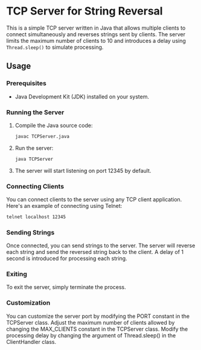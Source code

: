 # TCP Server for String Reversal

This is a simple TCP server written in Java that allows multiple clients to connect simultaneously and reverses strings sent by clients. The server limits the maximum number of clients to 10 and introduces a delay using `Thread.sleep()` to simulate processing.

## Usage

### Prerequisites

- Java Development Kit (JDK) installed on your system.

### Running the Server

1. Compile the Java source code:

    ```bash
    javac TCPServer.java
    ```

2. Run the server:

    ```bash
    java TCPServer
    ```

3. The server will start listening on port 12345 by default.

### Connecting Clients

You can connect clients to the server using any TCP client application. Here's an example of connecting using Telnet:

```bash
telnet localhost 12345
```
### Sending Strings

Once connected, you can send strings to the server. The server will reverse each string and send the reversed string back to the client. A delay of 1 second is introduced for processing each string.

### Exiting

To exit the server, simply terminate the process.

### Customization

You can customize the server port by modifying the PORT constant in the TCPServer class.
Adjust the maximum number of clients allowed by changing the MAX_CLIENTS constant in the TCPServer class.
Modify the processing delay by changing the argument of Thread.sleep() in the ClientHandler class.
